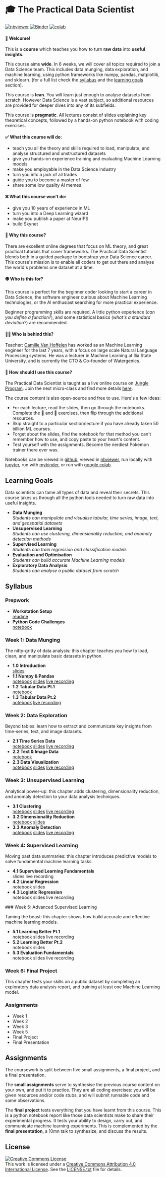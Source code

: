 # :mortar_board: The Practical Data Scientist

[![nbviewer](https://raw.githubusercontent.com/jupyter/design/master/logos/Badges/nbviewer_badge.svg)](https://nbviewer.jupyter.org/github/camille-vanhoffelen/practical-data-scientist/tree/master/) [![Binder](https://mybinder.org/badge_logo.svg)](https://mybinder.org/v2/gh/camille-vanhoffelen/practical-data-scientist/master) [![colab](https://colab.research.google.com/assets/colab-badge.svg)](https://colab.research.google.com/github/camille-vanhoffelen/practical-data-scientist/)

#### :hugs: Welcome!

This is a **course** which teaches you how to turn **raw data** into **useful insights**. 

This course aims **wide**. In 6 weeks, we will cover all topics required to join a Data Science team. This includes data munging, data exploration, and machine learning, using python frameworks like numpy, pandas, matplotlib, and sklearn. (for a full list check the [syllabus](#syllabus) and the [learning goals](#learning-goals) section).

This course is **lean**. You will learn just enough to analyse datasets from scratch. However Data Science is a vast subject, so additional resources are provided for deeper dives into any of its subfields.

This course is **pragmatic**. All lectures consist of slides explaining key theoretical concepts, followed by a hands-on python notebook with coding exercises.

#### :white_check_mark: What this course will do:

- teach you all the theory and skills required to load, manipulate, and analyse structured and unstructured datasets
- give you hands-on experience training and evaluating Machine Learning models
- make you employable in the Data Science industry
- turn you into a jack of all trades
- guide you to become a master of few
- share some low quality AI memes

#### :x: What this course won't do:

- give you 10 years of experience in ML
- turn you into a Deep Learning wizard
- make you publish a paper at NeurIPS
- build Skynet

#### :thinking: Why this course?

There are excellent online degrees that focus on ML theory, and great practical tutorials that cover frameworks. The Practical Data Scientist blends both in a guided package to bootstrap your Data Science career. This course's mission is to enable all coders to get out there and analyse the world's problems one dataset at a time.

#### :alien: Who is this for?

This course is perfect for the beginner coder looking to start a career in Data Science, the software engineer curious about Machine Learning technologies, or the AI enthusiast searching for more practical experience.

Beginner programming skills are required. A little python experience (_can you define a function?_), and some statistical basics (_what's a standard deviation?_) are recommended. 


#### :teacher: Who is behind this?

Teacher:  [Camille Van Hoffelen](https://www.linkedin.com/in/camillevanhoffelen/) has worked as an Machine Learning engineer for the last 7 years, with a focus on large scale Natural Language Processing systems. He was a lecturer in Machine Learning at Ilia State University, and is currently the CTO & Co-founder of Watergenics.



#### :rocket: How should I use this course?

The Practical Data Scientist is taught as a live online course on [Jungle Program](https://www.jungleprogram.com/). Join the next micro-class and find more details [here](https://docs.google.com/presentation/d/1v9VeVmWo3YR_oYEgTYTFNU_MaAA6a7ZO5BeiKCZY9M0/edit?usp=sharing). 

The course content is also open-source and free to use. Here's a few ideas:

- For each lecture, read the slides, then go through the notebooks. Complete the :muscle: and :brain: exercises, then flip through the additional resources.
- Skip straight to a particular section/lecture if you have already taken 50 billion ML courses.
- Forget about the slides, find the notebook for that method you can't remember how to use, and copy paste to your heart's content.
- Test yourself with the assignments. Become the nerdiest Pokemon trainer there ever was.

Notebooks can be viewed in [github](#syllabus), viewed in [nbviewer](https://nbviewer.jupyter.org/github/camille-vanhoffelen/practical-data-scientist/tree/master/), run locally with [jupyter](prepwork/workstation_setup.ipynb), run with [mybinder](https://mybinder.org/v2/gh/camille-vanhoffelen/practical-data-scientist/master), or run with [google colab](https://colab.research.google.com/github/camille-vanhoffelen/practical-data-scientist/blob/master/prepwork/workstation_setup.ipynb).

## Learning Goals

Data scientists can tame all types of data and reveal their secrets. This course takes us through all the python tools needed to turn raw data into useful insights.

- **Data Munging**  
_Students can manipulate and visualise tabular, time series, image, text, and geospatial datasets_
- **Unsupervised Learning**  
_Students can use clustering, dimensionality reduction, and anomaly detection methods_
- **Supervised Learning**  
_Students can train regression and classification models_
- **Evaluation and Optimisation**  
_Students can build accurate Machine Learning models_
- **Exploratory Data Analysis**  
_Students can analyse a public dataset from scratch_

## Syllabus

### Prepwork

* **Workstation Setup**  
[readme](prepwork/workstation_setup.md)
* **Python Code Challenges**  
[notebook](https://colab.research.google.com/github/JungleProgram/practical-data-scientist/blob/main/prepwork/prepwork.ipynb)

### Week 1: Data Munging

The nitty-gritty of data analysis: this chapter teaches you how to load, clean, and manipulate basic datasets in python.

* **1.0 Introduction**  
[slides](https://docs.google.com/presentation/d/1TW83sNQ5WF28Q-cY51_CQhkO0DABGdfdoFTvDsxDRiU/edit?usp=sharing)
* **1.1 Numpy & Pandas**  
[notebook](https://github.com/JungleProgram/practical-data-scientist/blob/main/week_1/1.1_introduction_to_numpy_and_pandas/introduction_to_numpy_and_pandas.ipynb) [slides](https://docs.google.com/presentation/d/1gdsxcdUQAKxqYoIst3y094Zg8qYP9s0RDZ3rFhk_wok/edit?usp=sharing) [live recording](https://drive.google.com/file/d/1JMCgSClvjNEg6-2uIz-Us21vEGv6Yo9f/view?usp=sharing)
* **1.2 Tabular Data Pt.1**  
[notebook](https://github.com/JungleProgram/practical-data-scientist/blob/main/week_1/1.2_tabular_data_pt.1/tabular_data_pt.1.ipynb)
* **1.3 Tabular Data Pt.2**  
[notebook](https://github.com/JungleProgram/practical-data-scientist/blob/main/week_1/1.3_tabular_data_pt.2/tabular_data_pt.2.ipynb) [live recording](https://drive.google.com/file/d/17YtvCnMisQGAg75UMYyJXkdNtlQsN-zP/view?usp=sharing)

### Week 2: Data Exploration

Beyond tables: learn how to extract and communicate key insights from time-series, text, and image datasets.

* **2.1 Time Series Data**  
[notebook](https://github.com/JungleProgram/practical-data-scientist/blob/main/week_2/2.1_time_series_data/time_series_data.ipynb) [slides](https://docs.google.com/presentation/d/1dTcnJCKKLqTTHoqoSaZqI0R-lWjDmmejKo_n5QSWS2M/edit?usp=sharing) [live recording](https://drive.google.com/file/d/1aV5befU0FdSvmeIYiDlqr-4RMD22AJtB/view?usp=drivesdk)
* **2.2 Text & Image Data**  
[notebook](https://github.com/JungleProgram/practical-data-scientist/blob/main/week_2/2.2_text_and_image_data/text_and_image_data.ipynb)
* **2.3 Data Visualization**  
[notebook](https://github.com/JungleProgram/practical-data-scientist/blob/main/week_2/2.3_data_visualization/data_visualization.ipynb) [slides](https://docs.google.com/presentation/d/162-eXBsY9sxWrncRqq9Elj54O6NUt0aKkJSCpwrOoJU/edit?usp=sharing) [live recording](https://drive.google.com/file/d/1eYEhx0DHK2kD3AoB1iHuZuGSsqoBM4oE/view?usp=sharing)

### Week 3: Unsupervised Learning

Analytical power-up: this chapter adds clustering, dimensionality reduction, and anomaly detection to your data analysis techniques.

* **3.1 Clustering**  
[notebook](https://github.com/JungleProgram/practical-data-scientist/blob/main/week_3/3.1_clustering/clustering.ipynb) [slides](https://docs.google.com/presentation/d/1PC-sXXTbNSafvtbOJKGQkTDoIj6motVb6Yww2L0K3ZU/edit?usp=sharing) [live recording](https://drive.google.com/file/d/1ChdJ2mzBCOdCEyb1LUIAl-jh-arFeDpP/view?usp=sharing)
* **3.2 Dimensionality Reduction**  
[notebook](https://github.com/JungleProgram/practical-data-scientist/blob/main/week_3/3.2_dimensionality_reduction/dimensionality_reduction.ipynb) [slides](https://docs.google.com/presentation/d/1ebVqjUgEpGSTs0iUQVKCJ4Nnxwf5_A-DRjvgsIJwJ9Y/edit?usp=sharing)
* **3.3 Anomaly Detection**  
[notebook](https://github.com/JungleProgram/practical-data-scientist/blob/main/week_3/3.3_anomaly_detection/anomaly_detection.ipynb) [slides](https://docs.google.com/presentation/d/1HSTEvju8YQisSwGVXyaiWl_5QOIKARyS5XHhUkJC34g/edit?usp=sharing) [live recording](https://drive.google.com/file/d/1DhMxpj82qgRxNdqmgrHQO1Ry9_rHq36U/view?usp=sharing)

### Week 4: Supervised Learning

Moving past data summaries: this chapter introduces predictive models to solve fundamental machine learning tasks.

* **4.1 Supervised Learning Fundamentals**  
slides live recording
* **4.2 Linear Regression**  
notebook slides
* **4.3 Logistic Regression**  
notebook slides live recording

### Week 5: Advanced Supervised Learning  

Taming the beast: this chapter shows how build accurate and effective machine learning models.

* **5.1 Learning Better Pt.1**  
notebook slides live recording
* **5.2 Learning Better Pt.2**  
notebook slides
* **5.3 Evaluation Fundamentals**  
notebook slides live recording

### Week 6: Final Project

This chapter tests your skills on a public dataset by completing an exploratory data analysis report, and training at least one Machine Learning model.

### Assignments

* Week 1
* Week 2
* Week 3
* Week 5
* Final Project
* Final Presentation


## Assignments

The coursework is split between five small assignments, a final project, and a final presentation.

The **small assignments** serve to synthesise the previous course content on your own, and put it to practice. They are all coding exercises: you will be given resources and/or code stubs, and will submit runnable code and some observations.

The **final project** tests everything that you have learnt from this course. This is a python notebook report like those data scientists make to share their experimental progress. It tests your ability to design, carry out, and communicate machine learning experiments. This is complemented by the **final presentation**, a 10mn talk to synthesize, and discuss the results.

## License
<a rel="license" href="http://creativecommons.org/licenses/by/4.0/"><img alt="Creative Commons License" style="border-width:0" src="https://i.creativecommons.org/l/by/4.0/80x15.png" /></a><br />This work is licensed under a <a rel="license" href="http://creativecommons.org/licenses/by/4.0/">Creative Commons Attribution 4.0 International License</a>.
See the [LICENSE.txt](LICENSE.txt) file for details.
